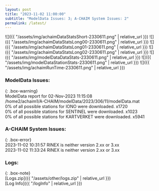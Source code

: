 ```yaml
---
layout: post
title: "2023-11-02 11:00:00"
subtitle: "ModelData Issues: 3; A-CHAIM System Issues: 2"
permalink: /latest/
---
```


![]({{ "/assets/img/achaimDataStatsShort-2330611.png" | relative_url }})
![]({{ "/assets/img/achaimDataStatsLong00-2330611.png" | relative_url }})
![]({{ "/assets/img/achaimDataStatsLong01-2330611.png" | relative_url }})
![]({{ "/assets/img/achaimDataStatsLong02-2330611.png" | relative_url }})
![]({{ "/assets/img/modelDataDataStats-2330611.png" | relative_url }})
![]({{ "/assets/img/modelDataStationStats-2330611.png" | relative_url }})
![]({{ "/assets/img/achaimRunTime-2330611.png" | relative_url }})


### ModelData Issues:  
  
{: .box-warning}  
 ModelData report for 02-Nov-2023 11:15:08   
 /home2/achaim1/A-CHAIM/modelData/2023/306/11/modelData.mat   
 0% of all possible stations for IONO were downloaded. x1720   
 0% of all possible stations for SENTINEL were downloaded. x1023   
 0% of all possible stations for KARTVERKET were downloaded. x5941   
  
### A-CHAIM System Issues:  
  
{: .box-error}  
2023-11-02 10:31:57 RINEX is neither version 2.xx or 3.xx  
2023-11-02 11:33:24 RINEX is neither version 2.xx or 3.xx  

### Logs:  
  
{: .box-note}  
[Logs.zip]({{ "/assets/other/logs.zip" | relative_url }})  
[Log Info]({{ "/logInfo" | relative_url }})  
